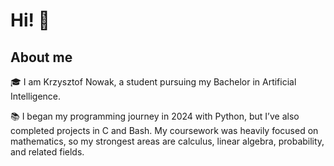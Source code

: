 # Hi! 👋

## About me
🎓 I am Krzysztof Nowak, a student pursuing my Bachelor in Artificial Intelligence.<br>

📚 I began my programming journey in 2024 with Python, but I’ve also completed projects in C and Bash. My coursework was heavily focused on mathematics, so my strongest areas are calculus, linear algebra, probability, and related fields. <br>
